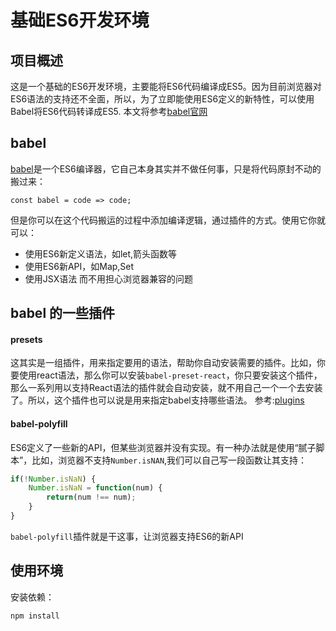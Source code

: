# 基础ES6开发环境

## 项目概述

这是一个基础的ES6开发环境，主要能将ES6代码编译成ES5。因为目前浏览器对ES6语法的支持还不全面，所以，为了立即能使用ES6定义的新特性，可以使用Babel将ES6代码转译成ES5.
本文将参考[babel官网](https://babeljs.io/)

## babel

[babel](https://babeljs.io/)是一个ES6编译器，它自己本身其实并不做任何事，只是将代码原封不动的搬过来：
```text
const babel = code => code;
```
但是你可以在这个代码搬运的过程中添加编译逻辑，通过插件的方式。使用它你就可以：
- 使用ES6新定义语法，如let,箭头函数等
- 使用ES6新API，如Map,Set
- 使用JSX语法
而不用担心浏览器兼容的问题

## babel 的一些插件

#### presets
这其实是一组插件，用来指定要用的语法，帮助你自动安装需要的插件。比如，你要使用react语法，那么你可以安装`babel-preset-react`，你只要安装这个插件，那么一系列用以支持React语法的插件就会自动安装，就不用自己一个一个去安装了。所以，这个插件也可以说是用来指定babel支持哪些语法。
参考:[plugins](https://babeljs.io/docs/plugins/)

#### babel-polyfill
ES6定义了一些新的API，但某些浏览器并没有实现。有一种办法就是使用“腻子脚本”，比如，浏览器不支持`Number.isNAN`,我们可以自己写一段函数让其支持：
```js
if(!Number.isNaN) {
    Number.isNaN = function(num) {
        return(num !== num);
    }
}
```
`babel-polyfill`插件就是干这事，让浏览器支持ES6的新API

## 使用环境

安装依赖：

```text
npm install
```